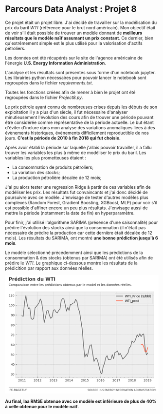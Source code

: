 # Parcours Data Analyst : Projet 8

Ce projet était un projet libre. J'ai décidé de travailler sur la modélisation du prix du baril *WTI* (référence pour le brut nord américain). Mon objectif était de voir s'il était possible de trouver un modèle donnant de **meilleurs résultats que le modèle naïf assumant un prix constant**. Ce dernier, bien qu'extrêmement simple est le plus utilisé pour la valorisation d'actifs pétroliers.

Les données ont été récupérés sur le site de l'agence américaine de l'énergie **U.S. Energy Information Administration**.

L'analyse et les résultats sont présentés sous forme d'un notebook jupyter.  
Les librairies python nécessaires pour pouvoir lancer le notebook sont regroupées dans le fichier *requirements.txt*.

Toutes les fonctions créées afin de mener à bien le projet ont été regroupées dans le fichier *Project8.py*.

Le prix pétrole ayant connu de nombreuses crises depuis les débuts de son exploitation il y a plus d'un siècle, il fut nécessaire d'analyser minutieusement l'évolution des cours afin de trouver une période pouvant être considérée comme représentative de la période actuelle. Le but étant d'éviter d'inclure dans mon analyse des variations anomaliques liées à des évènements historiques, évènements difficilement reproductible de nos jours. **C'est la période de 2010 à fin 2018 qui fut choisie.**

Après avoir établi la période sur laquelle j'allais pouvoir travailler, il a fallu trouver les variables les plus à même de modéliser le prix du baril. 
Les variables les plus prometteuses étaient :
- La consommation de produits pétroliers;
- La variation des stocks;
- La production pétrolière décalée de 12 mois;

J'ai pu alors tester une regression Ridge à partir de ces variables afin de modéliser les prix. Les résultats fut convaincants et j'ai donc décidé de poursuivre avec ce modèle. J'envisage de tester d'autres modèles plus complexes (Random Forest, Gradient Boosting, XGBoost, MLP) pour voir s'il est possible d'affiner encore un peu plus résultats. J'envisage aussi de mettre la période (notamment la date de fin) en hyperparamètre.

Pour finir, j'ai utilisé l'algorithme SARIMA (présence d'une saisonnalité) pour prédire l'évolution des stocks ainsi que la consommation (il n'était pas nécessaire de prédire la production car cette dernière était décalée de 12 mois). Les résultats du SARIMA, ont montré **une bonne prédiction jusqu'à 6 mois**.

Le modèle sélectionné précédemment ainsi que les prédictions de la consommation & des stocks (obtenus par SARIMA) ont été utilisés afin de prédire le *WTI*. Le graphique ci-dessous montre les résultats de la prédicition par rapport aux données réelles.

![WTI Forecast](/charts/WTI_results.png "WTI Forecast")

**Au final, laa RMSE obtenue avec ce modèle est inférieure de plus de 40% à celle obtenue pour le modèle naïf**.
